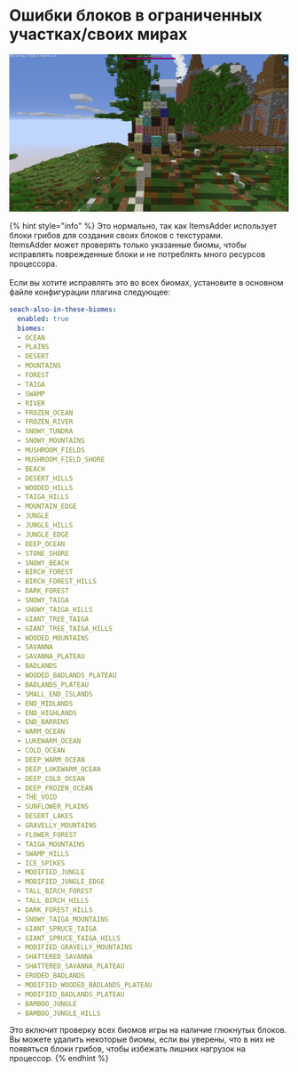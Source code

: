 # Ошибки блоков в ограниченных участках/своих мирах

![](<../../../.gitbook/assets/image (33).png>)

{% hint style="info" %}
Это нормально, так как ItemsAdder использует блоки грибов для создания своих блоков с текстурами.\
ItemsAdder может проверять только указанные биомы, чтобы исправлять поврежденные блоки и не потреблять много ресурсов процессора.\
\
Если вы хотите исправлять это во всех биомах, установите в основном файле конфигурации плагина следующее:

```yaml
seach-also-in-these-biomes:
  enabled: true
  biomes:
  - OCEAN
  - PLAINS
  - DESERT
  - MOUNTAINS
  - FOREST
  - TAIGA
  - SWAMP
  - RIVER
  - FROZEN_OCEAN
  - FROZEN_RIVER
  - SNOWY_TUNDRA
  - SNOWY_MOUNTAINS
  - MUSHROOM_FIELDS
  - MUSHROOM_FIELD_SHORE
  - BEACH
  - DESERT_HILLS
  - WOODED_HILLS
  - TAIGA_HILLS
  - MOUNTAIN_EDGE
  - JUNGLE
  - JUNGLE_HILLS
  - JUNGLE_EDGE
  - DEEP_OCEAN
  - STONE_SHORE
  - SNOWY_BEACH
  - BIRCH_FOREST
  - BIRCH_FOREST_HILLS
  - DARK_FOREST
  - SNOWY_TAIGA
  - SNOWY_TAIGA_HILLS
  - GIANT_TREE_TAIGA
  - GIANT_TREE_TAIGA_HILLS
  - WOODED_MOUNTAINS
  - SAVANNA
  - SAVANNA_PLATEAU
  - BADLANDS
  - WOODED_BADLANDS_PLATEAU
  - BADLANDS_PLATEAU
  - SMALL_END_ISLANDS
  - END_MIDLANDS
  - END_HIGHLANDS
  - END_BARRENS
  - WARM_OCEAN
  - LUKEWARM_OCEAN
  - COLD_OCEAN
  - DEEP_WARM_OCEAN
  - DEEP_LUKEWARM_OCEAN
  - DEEP_COLD_OCEAN
  - DEEP_FROZEN_OCEAN
  - THE_VOID
  - SUNFLOWER_PLAINS
  - DESERT_LAKES
  - GRAVELLY_MOUNTAINS
  - FLOWER_FOREST
  - TAIGA_MOUNTAINS
  - SWAMP_HILLS
  - ICE_SPIKES
  - MODIFIED_JUNGLE
  - MODIFIED_JUNGLE_EDGE
  - TALL_BIRCH_FOREST
  - TALL_BIRCH_HILLS
  - DARK_FOREST_HILLS
  - SNOWY_TAIGA_MOUNTAINS
  - GIANT_SPRUCE_TAIGA
  - GIANT_SPRUCE_TAIGA_HILLS
  - MODIFIED_GRAVELLY_MOUNTAINS
  - SHATTERED_SAVANNA
  - SHATTERED_SAVANNA_PLATEAU
  - ERODED_BADLANDS
  - MODIFIED_WOODED_BADLANDS_PLATEAU
  - MODIFIED_BADLANDS_PLATEAU
  - BAMBOO_JUNGLE
  - BAMBOO_JUNGLE_HILLS
```

Это включит проверку всех биомов игры на наличие глюкнутых блоков.\
Вы можете удалить некоторые биомы, если вы уверены, что в них не появяться блоки грибов, чтобы избежать лишних нагрузок на процессор.
{% endhint %}

